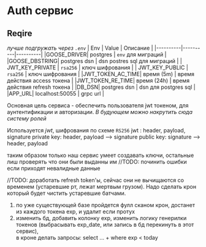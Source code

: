 # Auth сервис

## Reqire
_лучше подгружать через `.env`_
| Env | Value | Описание |
|----------|----------|----------|
|GOOSE_DRIVER| postgres | `env` для миграций |
|GOOSE_DBSTRING| postgres dsn  | dsn postres sql для миграций |
| JWT_KEY_PRIVATE   | `rsa256`   | ключ шифрования   |
| JWT_KEY_PUBLIC    | `rsa256`   | ключ шифрования   |
|JWT_TOKEN_AC_TIME| время (5m) | время действия access токена |
|JWT_TOKEN_RE_TIME| время (24h) | время действия refresh токена |
|DB_DSN| postgres dsn | dsn для postgres sql |
|APP_URL| localhost:50055 | grpc url |



Основная цель сервиса - обеспечить пользователя jwt токеном, для аунтентификации и авторизации.
_В будующем можно накрутить сюда систему ролей_

Используется _jwt_, шифрования по схеме `RS256`
jwt : header, payload, signature
private key: header, payload --> signature
public key: signature --> header, payload

таким образом только наш сервис умеет создавать ключи, остальные лиш проверять что они были выданны им
//TODO: починить ошибки если приходят невалидные данные


//TODO: доработать refresh token'ы, сейчас они не вычищаются со временем (устаревшие рт, лежат мертвым грузом). 
Надо сделать крон который будет чистить устаревшие батчами. 
1) по уже существующей базе пройдется фулл сканом крон, достанет из каждого токена exp, и удалит если протух
2) изменить бд, добавить колонку exp, изменить логику генерилки токенов (выбрасывать exp_date, или запись в бд перекинуть в этот сервис), \
в кроне делать запросы: select ... + where exp < today